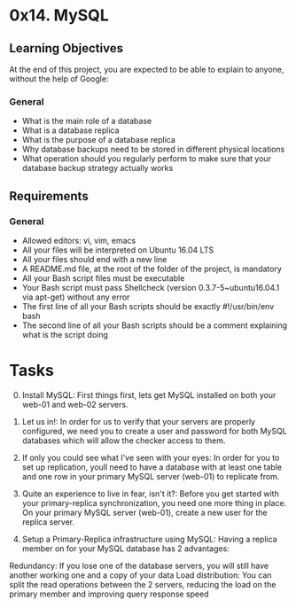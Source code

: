 # **0x14. MySQL**

## **Learning Objectives**
At the end of this project, you are expected to be able to explain to anyone, without the help of Google:

### **General**
+ What is the main role of a database
+ What is a database replica
+ What is the purpose of a database replica
+ Why database backups need to be stored in different physical locations
+ What operation should you regularly perform to make sure that your database backup strategy actually works

## **Requirements**

### **General**
+ Allowed editors: vi, vim, emacs
+ All your files will be interpreted on Ubuntu 16.04 LTS
+ All your files should end with a new line
+ A README.md file, at the root of the folder of the project, is mandatory
+ All your Bash script files must be executable
+ Your Bash script must pass Shellcheck (version 0.3.7-5~ubuntu16.04.1 via apt-get) without any error
+ The first line of all your Bash scripts should be exactly #!/usr/bin/env bash
+ The second line of all your Bash scripts should be a comment explaining what is the script doing

# **Tasks**

0. Install MySQL: First things first, lets get MySQL installed on both your web-01 and web-02 servers.

1. Let us in!: In order for us to verify that your servers are properly configured, we need you to create a user and password for both MySQL databases which will allow the checker access to them.

2. If only you could see what I've seen with your eyes: In order for you to set up replication, youll need to have a database with at least one table and one row in your primary MySQL server (web-01) to replicate from.

3. Quite an experience to live in fear, isn't it?: Before you get started with your primary-replica synchronization, you need one more thing in place. On your primary MySQL server (web-01), create a new user for the replica server.

4. Setup a Primary-Replica infrastructure using MySQL: Having a replica member on for your MySQL database has 2 advantages:

Redundancy: If you lose one of the database servers, you will still have another working one and a copy of your data
Load distribution: You can split the read operations between the 2 servers, reducing the load on the primary member and improving query response speed
